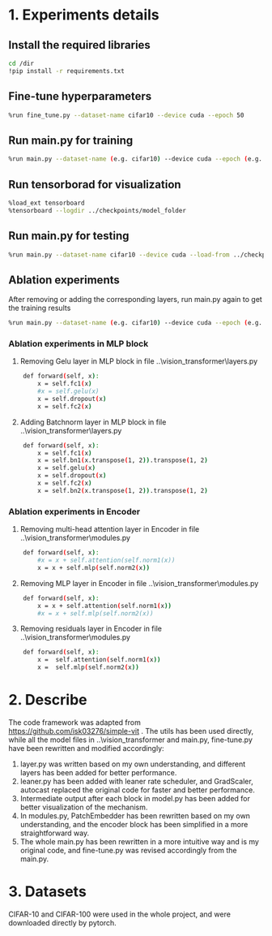 # 1. Experiments details
## Install the required libraries
```bash
cd /dir
!pip install -r requirements.txt
```
## Fine-tune hyperparameters
```bash
%run fine_tune.py --dataset-name cifar10 --device cuda --epoch 50
```
## Run main.py for training
```bash
%run main.py --dataset-name (e.g. cifar10) --device cuda --epoch (e.g. 50) (other commands: e.g. --encoder-blocks-num 8 --heads-num 8)
```
## Run tensorborad for visualization
```bash
%load_ext tensorboard
%tensorboard --logdir ../checkpoints/model_folder
```
## Run main.py for testing
```bash
%run main.py --dataset-name cifar10 --device cuda --load-from ../checkpoints/model_folder/epoch_xx --load-model-config --epoch 10
```
## Ablation experiments
After removing or adding the corresponding layers, run main.py again to get the training results
```bash
%run main.py --dataset-name (e.g. cifar10) --device cuda --epoch (e.g. 50) (other commands: e.g. --encoder-blocks-num 8 --heads-num 8)
```
### Ablation experiments in MLP block
1. Removing Gelu layer in MLP block in file ..\vision_transformer\layers.py
```bash
    def forward(self, x):
        x = self.fc1(x)
        #x = self.gelu(x)
        x = self.dropout(x)
        x = self.fc2(x)
```
2. Adding Batchnorm layer in MLP block in file ..\vision_transformer\layers.py
```bash
    def forward(self, x):
        x = self.fc1(x)
        x = self.bn1(x.transpose(1, 2)).transpose(1, 2) 
        x = self.gelu(x)
        x = self.dropout(x)
        x = self.fc2(x)
        x = self.bn2(x.transpose(1, 2)).transpose(1, 2) 
```
### Ablation experiments in Encoder
1. Removing multi-head attention layer in Encoder in file ..\vision_transformer\modules.py
```bash
    def forward(self, x):
        #x = x + self.attention(self.norm1(x))
        x = x + self.mlp(self.norm2(x))
```
2. Removing MLP layer in Encoder in file ..\vision_transformer\modules.py
```bash
    def forward(self, x):
        x = x + self.attention(self.norm1(x))
        #x = x + self.mlp(self.norm2(x))
```
3. Removing residuals layer in Encoder in file ..\vision_transformer\modules.py
```bash
    def forward(self, x):
        x =  self.attention(self.norm1(x))
        x =  self.mlp(self.norm2(x))
```
# 2. Describe
The code framework was adapted from https://github.com/isk03276/simple-vit . 
The utils has been used directly, while all the model files in ..\vision_transformer and main.py, fine-tune.py have been rewritten and modified accordingly:
1. layer.py was written based on my own understanding, and different layers has been added for better performance.
2. leaner.py has been added with leaner rate scheduler, and GradScaler, autocast replaced the original code for faster and better performance.
3. Intermediate output after each block in model.py has been added for better visualization of the mechanism.
4. In modules.py, PatchEmbedder has been rewritten based on my own understanding, and the encoder block has been simplified in a more straightforward way.
5. The whole main.py has been rewritten in a more intuitive way and is my original code, and fine-tune.py was revised accordingly from the main.py.

# 3. Datasets
CIFAR-10 and CIFAR-100 were used in the whole project, and were downloaded directly by pytorch. 
